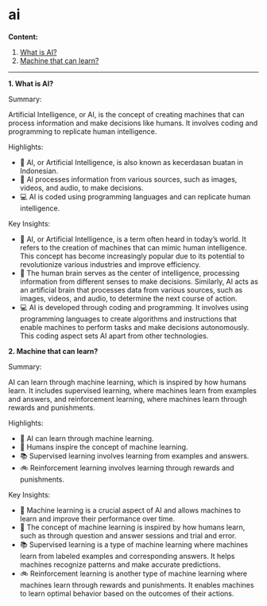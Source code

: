 # ai


**Content:**
<a name="id"></a>
1. [What is AI?](#1)
2. [Machine that can learn?](#2)






____


<a name="1"></a>
**1. What is AI?**

Summary:

Artificial Intelligence, or AI, is the concept of creating machines that can process information and make decisions like humans. It involves coding and programming to replicate human intelligence.

Highlights:
- 🤖 AI, or Artificial Intelligence, is also known as kecerdasan buatan in Indonesian.
- 🧠 AI processes information from various sources, such as images, videos, and audio, to make decisions.
- 💻 AI is coded using programming languages and can replicate human intelligence.

Key Insights:

- 🤖 AI, or Artificial Intelligence, is a term often heard in today’s world. It refers to the creation of machines that can mimic human intelligence. This concept has become increasingly popular due to its potential to revolutionize various industries and improve efficiency.
- 🧠 The human brain serves as the center of intelligence, processing information from different senses to make decisions. Similarly, AI acts as an artificial brain that processes data from various sources, such as images, videos, and audio, to determine the next course of action.
- 💻 AI is developed through coding and programming. It involves using programming languages to create algorithms and instructions that enable machines to perform tasks and make decisions autonomously. This coding aspect sets AI apart from other technologies.

<a name="2"></a>
**2. Machine that can learn?**

Summary:

AI can learn through machine learning, which is inspired by how humans learn. It includes supervised learning, where machines learn from examples and answers, and reinforcement learning, where machines learn through rewards and punishments.

Highlights:
- 🤖 AI can learn through machine learning.
- 🧒 Humans inspire the concept of machine learning.
- 📚 Supervised learning involves learning from examples and answers.
- 🚲 Reinforcement learning involves learning through rewards and punishments.

Key Insights:
- 🤖 Machine learning is a crucial aspect of AI and allows machines to learn and improve their performance over time.
- 🧒 The concept of machine learning is inspired by how humans learn, such as through question and answer sessions and trial and error.
- 📚 Supervised learning is a type of machine learning where machines learn from labeled examples and corresponding answers. It helps machines recognize patterns and make accurate predictions.
- 🚲 Reinforcement learning is another type of machine learning where machines learn through rewards and punishments. It enables machines to learn optimal behavior based on the outcomes of their actions.
